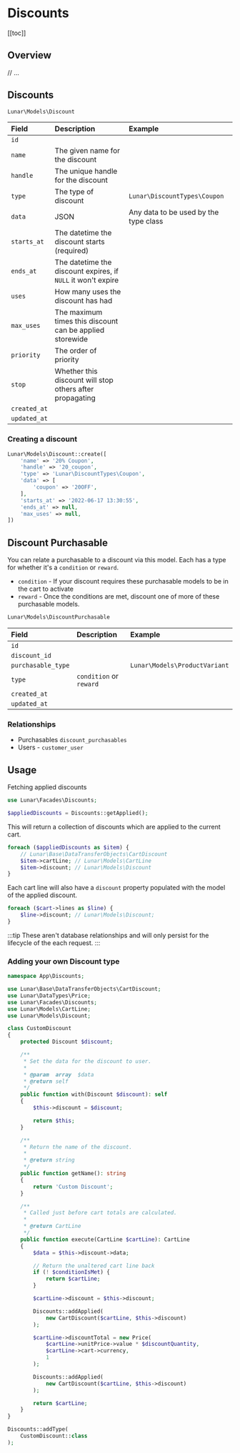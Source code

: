 # Discounts

[[toc]]

## Overview

// ...

## Discounts

```php
Lunar\Models\Discount
```

|Field|Description|Example|
|:-|:-|:-|
|`id`|||
|`name`|The given name for the discount||
|`handle`|The unique handle for the discount||
|`type`|The type of discount|`Lunar\DiscountTypes\Coupon`|
|`data`|JSON|Any data to be used by the type class
|`starts_at`|The datetime the discount starts (required)|
|`ends_at`|The datetime the discount expires, if `NULL` it won't expire|
|`uses`|How many uses the discount has had|
|`max_uses`|The maximum times this discount can be applied storewide|
|`priority`|The order of priority|
|`stop`|Whether this discount will stop others after propagating|
|`created_at`|||
|`updated_at`|||

### Creating a discount

```php
Lunar\Models\Discount::create([
    'name' => '20% Coupon',
    'handle' => '20_coupon',
    'type' => 'Lunar\DiscountTypes\Coupon',
    'data' => [
        'coupon' => '20OFF',
    ],
    'starts_at' => '2022-06-17 13:30:55',
    'ends_at' => null,
    'max_uses' => null,
])
```

## Discount Purchasable

You can relate a purchasable to a discount via this model. Each has a type for whether it's a `condition` or `reward`.

- `condition` - If your discount requires these purchasable models to be in the cart to activate
- `reward` - Once the conditions are met, discount one of more of these purchasable models.

```php
Lunar\Models\DiscountPurchasable
```

|Field|Description|Example|
|:-|:-|:-|
|`id`|||
|`discount_id`|||
|`purchasable_type`||`Lunar\Models\ProductVariant`
|`type`|`condition` or `reward`|
|`created_at`|||
|`updated_at`|||

### Relationships

- Purchasables `discount_purchasables`
- Users - `customer_user`


## Usage

Fetching applied discounts

```php
use Lunar\Facades\Discounts;

$appliedDiscounts = Discounts::getApplied();
```

This will return a collection of discounts which are applied to the current cart.

```php
foreach ($appliedDiscounts as $item) {
    // Lunar\Base\DataTransferObjects\CartDiscount
    $item->cartLine; // Lunar\Models\CartLine
    $item->discount; // Lunar\Models\Discount
}
```

Each cart line will also have a `discount` property populated with the model of the applied discount.

```php
foreach ($cart->lines as $line) {
    $line->discount; // Lunar\Models\Discount;
}
```

:::tip
These aren't database relationships and will only persist for the lifecycle of the each request.
:::


### Adding your own Discount type


```php
namespace App\Discounts;

use Lunar\Base\DataTransferObjects\CartDiscount;
use Lunar\DataTypes\Price;
use Lunar\Facades\Discounts;
use Lunar\Models\CartLine;
use Lunar\Models\Discount;

class CustomDiscount
{
    protected Discount $discount;

    /**
     * Set the data for the discount to user.
     *
     * @param  array  $data
     * @return self
     */
    public function with(Discount $discount): self
    {
        $this->discount = $discount;

        return $this;
    }

    /**
     * Return the name of the discount.
     *
     * @return string
     */
    public function getName(): string
    {
        return 'Custom Discount';
    }

    /**
     * Called just before cart totals are calculated.
     *
     * @return CartLine
     */
    public function execute(CartLine $cartLine): CartLine
    {
        $data = $this->discount->data;

        // Return the unaltered cart line back
        if (! $conditionIsMet) {
            return $cartLine;
        }

        $cartLine->discount = $this->discount;

        Discounts::addApplied(
            new CartDiscount($cartLine, $this->discount)
        );

        $cartLine->discountTotal = new Price(
            $cartLine->unitPrice->value * $discountQuantity,
            $cartLine->cart->currency,
            1
        );

        Discounts::addApplied(
            new CartDiscount($cartLine, $this->discount)
        );

        return $cartLine;
    }
}

```

```php
Discounts::addType(
    CustomDiscount::class
);
```

